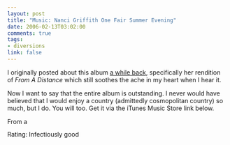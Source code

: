 ```yaml
--- 
layout: post
title: "Music: Nanci Griffith One Fair Summer Evening"
date: 2006-02-13T03:02:00
comments: true
tags:
- diversions
link: false
---
```

I originally posted about this album <a href="http://www.zanshin.net/blogs/000709.html" title="From A Distance">a while back</a>, specifically her rendition of _From A Distance_ which still soothes the ache in my heart when I hear it.

Now I want to say that the entire album is outstanding. I never would have believed that I would enjoy a country (admittedly cosmopolitan country) so much, but I do. You will too. Get it via the iTunes Music Store link below.

<a href="http://phobos.apple.com/WebObjects/MZStore.woa/wa/viewAlbum?selectedItemId=250249&playListId=250255&s=143441">
<img height="15" width="61" alt="From a Distance" src="http://ax.phobos.apple.com.edgesuite.net/images/badgeitunes61x15dark.gif">
</a>

Rating: Infectiously good
